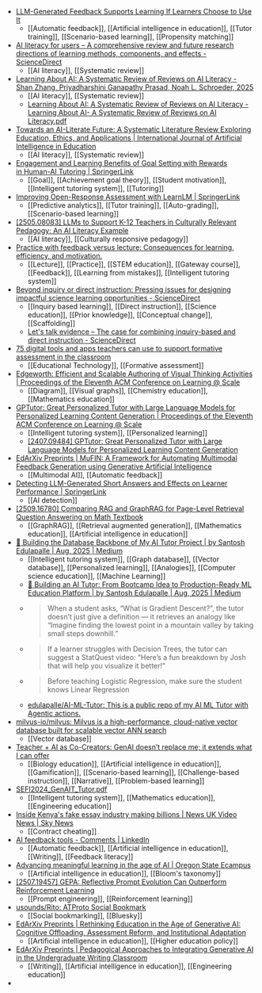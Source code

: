 - [LLM-Generated Feedback Supports Learning If Learners Choose to Use It](https://arxiv.org/html/2506.17006v1)
	- [[Automatic feedback]], [[Artificial intelligence in education]], [[Tutor training]], [[Scenario-based learning]], [[Propensity matching]]
- [AI literacy for users – A comprehensive review and future research directions of learning methods, components, and effects - ScienceDirect](https://www.sciencedirect.com/science/article/pii/S2949882124000227)
	- [[AI literacy]], [[Systematic review]]
- [Learning About AI: A Systematic Review of Reviews on AI Literacy - Shan Zhang, Priyadharshini Ganapathy Prasad, Noah L. Schroeder, 2025](https://journals.sagepub.com/doi/10.1177/07356331251342081)
	- [[AI literacy]], [[Systematic review]]
	- [Learning About AI: A Systematic Review of Reviews on AI Literacy - Learning About AI- A Systematic Review of Reviews on AI Literacy.pdf](https://iagen.unam.mx/recursos/Learning%20About%20AI-%20A%20Systematic%20Review%20of%20Reviews%20on%20AI%20Literacy.pdf)
- [Towards an AI-Literate Future: A Systematic Literature Review Exploring Education, Ethics, and Applications | International Journal of Artificial Intelligence in Education](https://link.springer.com/article/10.1007/s40593-025-00466-w)
	- [[AI literacy]], [[Systematic review]]
- [Engagement and Learning Benefits of Goal Setting with Rewards in Human-AI Tutoring | SpringerLink](https://link.springer.com/chapter/10.1007/978-3-031-98459-4_4)
	- [[Goal]], [[Achievement goal theory]], [[Student motivation]], [[Intelligent tutoring system]], [[Tutoring]]
- [Improving Open-Response Assessment with LearnLM | SpringerLink](https://link.springer.com/chapter/10.1007/978-3-031-98462-4_28)
	- [[Predictive analytics]], [[Tutor training]], [[Auto-grading]], [[Scenario-based learning]]
- [[2505.08083] LLMs to Support K-12 Teachers in Culturally Relevant Pedagogy: An AI Literacy Example](https://arxiv.org/abs/2505.08083)
	- [[AI literacy]], [[Culturally responsive pedagogy]]
- [Practice with feedback versus lecture: Consequences for learning, efficiency, and motivation.](https://psycnet.apa.org/doiLanding?doi=10.1037%2Fmac0000205)
	- [[Lecture]], [[Practice]], [[STEM education]], [[Gateway course]], [[Feedback]], [[Learning from mistakes]], [[Intelligent tutoring system]]
- [Beyond inquiry or direct instruction: Pressing issues for designing impactful science learning opportunities - ScienceDirect](https://www.sciencedirect.com/science/article/pii/S1747938X24000320?via%3Dihub)
	- [[Inquiry based learning]], [[Direct instruction]], [[Science education]], [[Prior knowledge]], [[Conceptual change]], [[Scaffolding]]
	- [Let's talk evidence – The case for combining inquiry-based and direct instruction - ScienceDirect](https://www.sciencedirect.com/science/article/pii/S1747938X23000295?via%3Dihub)
- [75 digital tools and apps teachers can use to support formative assessment in the classroom](https://www.nwea.org/blog/2024/75-digital-tools-apps-teachers-use-to-support-classroom-formative-assessment/)
	- [[Educational Technology]], [[Formative assessment]]
- [Edgeworth: Efficient and Scalable Authoring of Visual Thinking Activities | Proceedings of the Eleventh ACM Conference on Learning @ Scale](https://dl.acm.org/doi/10.1145/3657604.3662034)
	- [[Diagram]], [[Visual graphs]], [[Chemistry education]], [[Mathematics education]]
- [GPTutor: Great Personalized Tutor with Large Language Models for Personalized Learning Content Generation | Proceedings of the Eleventh ACM Conference on Learning @ Scale](https://dl.acm.org/doi/10.1145/3657604.3664718)
	- [[Intelligent tutoring system]], [[Personalized learning]]
	- [[2407.09484] GPTutor: Great Personalized Tutor with Large Language Models for Personalized Learning Content Generation](https://arxiv.org/abs/2407.09484)
- [EdArXiv Preprints | MuFIN: A Framework for Automating Multimodal Feedback Generation using Generative Artificial Intelligence](https://osf.io/preprints/edarxiv/3asxz_v1)
	- [[Multimodal AI]], [[Automatic feedback]]
- [Detecting LLM-Generated Short Answers and Effects on Learner Performance | SpringerLink](https://link.springer.com/chapter/10.1007/978-3-032-03870-8_4)
	- [[AI detection]]
- [[2509.16780] Comparing RAG and GraphRAG for Page-Level Retrieval Question Answering on Math Textbook](https://arxiv.org/abs/2509.16780)
	- [[GraphRAG]], [[Retrieval augmented generation]], [[Mathematics education]], [[Artificial intelligence in education]]
- [🚀 Building the Database Backbone of My AI Tutor Project | by Santosh Edulapalle | Aug, 2025 | Medium](https://medium.com/@SantoshEdulapalle/building-the-database-backbone-of-my-ai-tutor-project-7fe25c488135)
	- [[Intelligent tutoring system]], [[Graph database]], [[Vector database]], [[Personalized learning]], [[Analogies]], [[Computer science education]], [[Machine Learning]]
	- [🚀 Building an AI Tutor: From Bootcamp Idea to Production-Ready ML Education Platform | by Santosh Edulapalle | Aug, 2025 | Medium](https://medium.com/@SantoshEdulapalle/building-an-ai-tutor-from-bootcamp-idea-to-production-ready-ml-education-platform-b3b3b6920811)
	- >When a student asks, “What is Gradient Descent?”, the tutor doesn’t just give a definition — it retrieves an analogy like “Imagine finding the lowest point in a mountain valley by taking small steps downhill.”
	- >If a learner struggles with Decision Trees, the tutor can suggest a StatQuest video: “Here’s a fun breakdown by Josh that will help you visualize it better!”
	- >Before teaching Logistic Regression, make sure the student knows Linear Regression
	- [edulapalle/AI-ML-Tutor: This is a public repo of my AI ML Tutor with Agentic actions.](https://github.com/edulapalle/AI-ML-Tutor)
- [milvus-io/milvus: Milvus is a high-performance, cloud-native vector database built for scalable vector ANN search](https://github.com/milvus-io/milvus)
	- [[Vector database]]
- [Teacher + AI as Co-Creators: GenAI doesn’t replace me; it extends what I can offer](https://www.aaieec.org/post/teacher-ai-as-co-creators-genai-doesn-t-replace-me-it-extends-what-i-can-offer)
	- [[Biology education]], [[Artificial intelligence in education]], [[Gamification]], [[Scenario-based learning]], [[Challenge-based instruction]], [[Narrative]], [[Problem-based learning]]
- [SEFI2024_GenAIT_Tutor.pdf](https://www.aaieec.org/_files/ugd/fc5d2b_76639e6bb6dc4a8499ca327a4de5d04e.pdf)
	- [[Intelligent tutoring system]], [[Mathematics education]], [[Engineering education]]
- [Inside Kenya's fake essay industry making billions | News UK Video News | Sky News](https://news.sky.com/video/inside-kenyas-fake-essay-industry-making-billions-13433705)
	- [[Contract cheating]]
- [AI feedback tools - Comments | LinkedIn](https://www.linkedin.com/feed/update/activity:7377641896174682112)
	- [[Automatic feedback]], [[Artificial intelligence in education]], [[Writing]], [[Feedback literacy]]
- [Advancing meaningful learning in the age of AI | Oregon State Ecampus](https://ecampus.oregonstate.edu/news/advancing-meaningful-learning-in-the-age-of-ai/?trk=feed_main-feed-card_feed-article-content)
	- [[Artificial intelligence in education]], [[Bloom's taxonomy]]
- [[2507.19457] GEPA: Reflective Prompt Evolution Can Outperform Reinforcement Learning](https://arxiv.org/abs/2507.19457)
	- [[Prompt engineering]], [[Reinforcement learning]]
- [usounds/Rito: ATProto Social Bookmark](https://github.com/usounds/Rito)
	- [[Social bookmarking]], [[Bluesky]]
- [EdArXiv Preprints | Rethinking Education in the Age of Generative AI: Cognitive Offloading, Assessment Reform, and Institutional Adaptation](https://osf.io/preprints/edarxiv/zakwe_v1)
	- [[Artificial intelligence in education]], [[Higher education policy]]
- [EdArXiv Preprints | Pedagogical Approaches to Integrating Generative AI in the Undergraduate Writing Classroom](https://osf.io/preprints/edarxiv/ves79_v1)
	- [[Writing]], [[Artificial intelligence in education]], [[Engineering education]]
-